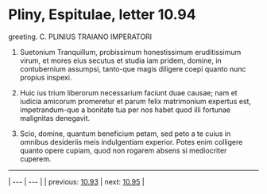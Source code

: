 # Pliny, Espitulae, letter 10.94

greeting. C. PLINIUS TRAIANO IMPERATORI



1. Suetonium Tranquillum, probissimum honestissimum eruditissimum virum, et mores eius secutus et studia iam pridem, domine, in contubernium assumpsi, tanto-que magis diligere coepi quanto nunc propius inspexi.



2. Huic ius trium liberorum necessarium faciunt duae causae; nam et iudicia amicorum promeretur et parum felix matrimonium expertus est, impetrandum-que a bonitate tua per nos habet quod illi fortunae malignitas denegavit.



3. Scio, domine, quantum beneficium petam, sed peto a te cuius in omnibus desideriis meis indulgentiam experior. Potes enim colligere quanto opere cupiam, quod non rogarem absens si mediocriter cuperem.



---

| --- | --- |
| previous: [10.93](../10.93/) | next: [10.95](../10.95/) |